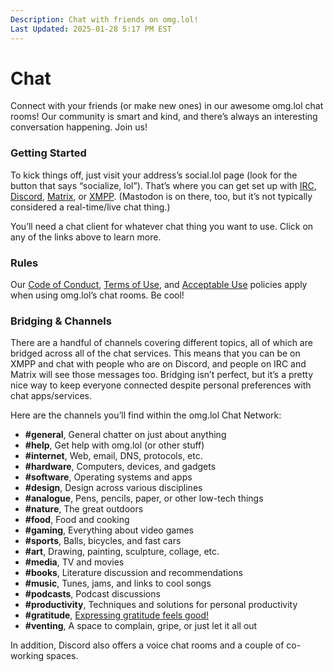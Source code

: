 ```yaml
---
Description: Chat with friends on omg.lol!
Last Updated: 2025-01-28 5:17 PM EST
---
```


# Chat

Connect with your friends (or make new ones) in our awesome omg.lol chat rooms! Our community is smart and kind, and there’s always an interesting conversation happening. Join us!

### Getting Started

To kick things off, just visit your address’s social.lol page (look for the button that says “socialize, lol”). That’s where you can get set up with [IRC](/info/irc), [Discord](/info/irc), [Matrix](/info/matrix), or [XMPP](/info/xmpp). (Mastodon is on there, too, but it’s not typically considered a real-time/live chat thing.)

You’ll need a chat client for whatever chat thing you want to use. Click on any of the links above to learn more.

### Rules

Our [Code of Conduct](/info/code-of-conduct), [Terms of Use](/info/legal), and [Acceptable Use](/info/legal) policies apply when using omg.lol’s chat rooms. Be cool!

### Bridging & Channels

There are a handful of channels covering different topics, all of which are bridged across all of the chat services. This means that you can be on XMPP and chat with people who are on Discord, and people on IRC and Matrix will see those messages too. Bridging isn’t perfect, but it’s a pretty nice way to keep everyone connected despite personal preferences with chat apps/services.

Here are the channels you’ll find within the omg.lol Chat Network:

  * **#general**, General chatter on just about anything
  * **#help**, Get help with omg.lol (or other stuff)
  * **#internet**, Web, email, DNS, protocols, etc.
  * **#hardware**, Computers, devices, and gadgets
  * **#software**, Operating systems and apps
  * **#design**, Design across various disciplines
  * **#analogue**, Pens, pencils, paper, or other low-tech things
  * **#nature**, The great outdoors
  * **#food**, Food and cooking
  * **#gaming**, Everything about video games
  * **#sports**, Balls, bicycles, and fast cars
  * **#art**, Drawing, painting, sculpture, collage, etc.
  * **#media**, TV and movies
  * **#books**, Literature discussion and recommendations
  * **#music**, Tunes, jams, and links to cool songs
  * **#podcasts**, Podcast discussions
  * **#productivity**, Techniques and solutions for personal productivity
  * **#gratitude**, [Expressing gratitude feels good!](https://www.mindful.org/the-science-of-gratitude/)
  * **#venting**, A space to complain, gripe, or just let it all out
  
In addition, Discord also offers a voice chat rooms and a couple of co-working spaces.
